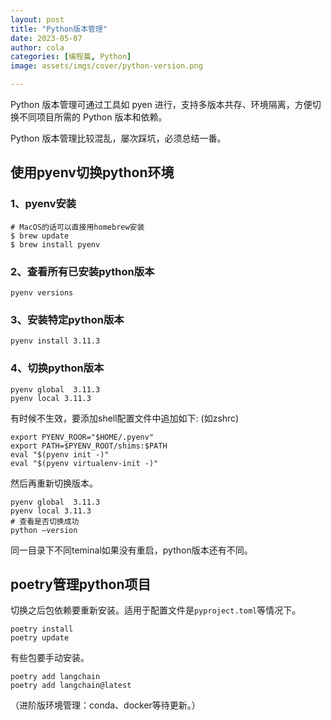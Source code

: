 ```yaml
---
layout: post
title: "Python版本管理"
date: 2023-05-07
author: cola
categories: [编程篇, Python]
image: assets/imgs/cover/python-version.png

---
```


Python 版本管理可通过工具如 pyen 进行，支持多版本共存、环境隔离，方便切换不同项目所需的 Python 版本和依赖。

Python 版本管理比较混乱，屡次踩坑，必须总结一番。


## 使用pyenv切换python环境

### 1、pyenv安装
```shell
# MacOS的话可以直接用homebrew安装
$ brew update
$ brew install pyenv 
```

### 2、查看所有已安装python版本
```shell
pyenv versions
```

### 3、安装特定python版本
```shell
pyenv install 3.11.3
```

### 4、切换python版本
```shell
pyenv global  3.11.3
pyenv local 3.11.3
```

有时候不生效，要添加shell配置文件中追加如下: (如zshrc)
```shell
export PYENV_ROOR="$HOME/.pyenv"
export PATH=$PYENV_ROOT/shims:$PATH
eval "$(pyenv init -)"
eval "$(pyenv virtualenv-init -)"
```
然后再重新切换版本。

```shell
pyenv global  3.11.3
pyenv local 3.11.3
# 查看是否切换成功
python —version
```

同一目录下不同teminal如果没有重启，python版本还有不同。

## poetry管理python项目

切换之后包依赖要重新安装。适用于配置文件是`pyproject.toml`等情况下。

```shell
poetry install
poetry update
```

有些包要手动安装。

```shell
poetry add langchain
poetry add langchain@latest
```


（进阶版环境管理：conda、docker等待更新。）
